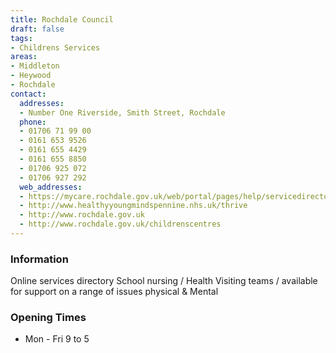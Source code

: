 ```yaml
---
title: Rochdale Council
draft: false
tags:
- Childrens Services
areas:
- Middleton
- Heywood
- Rochdale
contact:
  addresses:
  - Number One Riverside, Smith Street, Rochdale
  phone:
  - 01706 71 99 00
  - 0161 653 9526
  - 0161 655 4429
  - 0161 655 8850
  - 01706 925 072
  - 01706 927 292
  web_addresses:
  - https://mycare.rochdale.gov.uk/web/portal/pages/help/servicedirectory/c/childrensdirectory
  - http://www.healthyyoungmindspennine.nhs.uk/thrive 
  - http://www.rochdale.gov.uk
  - http://www.rochdale.gov.uk/childrenscentres
---
```


### Information
Online services directory
School nursing / Health Visiting teams / available for support on a range of issues physical & Mental 

### Opening Times
* Mon - Fri  9 to 5

